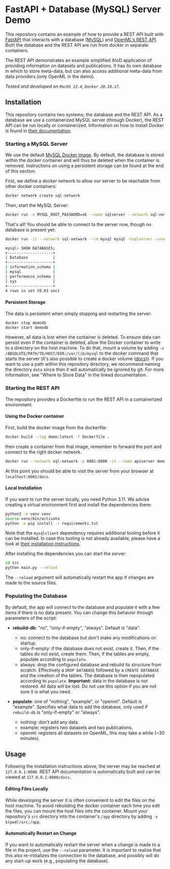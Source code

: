 # FastAPI + Database (MySQL) Server Demo

This repository contains an example of how to provide a REST API built with [FastAPI](https://fastapi.tiangolo.com/)
that interacts with a database ([MySQL](https://hub.docker.com/_/mysql)) and [OpenML's REST API](https://www.openml.org/apis).
Both the database and the REST API are run from docker in separate containers.

The REST API demonstrates an example simplified AIoD application of providing information on datasets and publications.
It has its own database in which to store meta-data, 
but can also access additional meta-data from data providers (only OpenML in the demo).

*Tested and developed on `MacOS 12.4`, `Docker 20.10.17`.*

## Installation
This repository contains two systems; the database and the REST API.
As a database we use a containerized MySQL server (through Docker), the REST API can be run locally or containerized.
Information on how to install Docker is found in [their documentation](https://docs.docker.com/desktop/).

### Starting a MySQL Server 
We use the default [MySQL Docker image](https://hub.docker.com/_/mysql).
By default, the database is stored within the docker container and will thus be deleted when the container is removed.
Instructions on using a persistent storage can be found at the end of this section.

First, we define a docker network to allow our server to be reachable from other docker containers:

```bash
docker network create sql-network
```

Then, start the MySQL Server:
```bash
docker run -e MYSQL_ROOT_PASSWORD=ok --name sqlserver --network sql-network -p 3306:3306 -d mysql
```

That's all! You should be able to connect to the server now, though no database is present yet:

```bash
docker run -it --network sql-network --rm mysql mysql -hsqlserver -uroot -pok
```

```bash
mysql> SHOW DATABASES;
+--------------------+
| Database           |
+--------------------+
| information_schema |
| mysql              |
| performance_schema |
| sys                |
+--------------------+
4 rows in set (0.03 sec)
```

#### Persistent Storage
The data is persistent when simply stopping and restarting the server:

```bash
docker stop demodb
docker start demodb
```

However, all data is lost when the container is deleted.
To ensure data can persist even if the container is deleted, allow the Docker container to write to a directory on the host machine. 
To do that, mount a volume by adding `-v /ABSOLUTE/PATH/TO/HOST/DIR:/var/lib/mysql` to the docker command that starts the server 
(it's also possible to create a docker volume ([docs](https://docs.docker.com/engine/reference/commandline/run/#mount-volume--v---read-only))).
If you want to use a path within this repository directory, we recommend naming the directory `data` since then it will automatically be ignored by git.
For more information, see "Where to Store Data" in the linked documentation.

### Starting the REST API
The repository provides a Dockerfile to run the REST API in a containerized environment.

#### Using the Docker container
First, build the docker image from the dockerfile:

```bash
docker build --tag demo:latest -f Dockerfile .
```
then create a container from that image, remember to forward the port and connect to the right docker network.

```bash
docker run --network sql-network -p 8001:8000 -it --name apiserver demo
```

At this point you should be able to visit the server from your browser at `localhost:8001/docs`.

#### Local Installation
If you want to run the server locally, you need Python 3.11.
We advise creating a virtual environment first and install the dependencies there:
```bash
python3 -m venv venv
source venv/bin/activate
python -m pip install -r requirements.txt
```
Note that the `mysqlclient` dependency requires additional tooling before it can be installed.
In case this tooling is not already available, please have a look at [their installation instructions](https://github.com/PyMySQL/mysqlclient#install).

After installing the dependencies you can start the server:
```bash
cd src
python main.py --reload
```

The `--reload` argument will automatically restart the app if changes are made to the source files.

### Populating the Database
By default, the app will connect to the database and populate it with a few items if there is no data present.
You can change this behavior through parameters of the script:

 * **rebuild-db**: "no", "only-if-empty", "always". Default is "data".
   * no: connect to the database but don't make any modifications on startup.
   * only-if-empty: if the database does not exist, create it. Then, if the tables do not exist, create them. 
     Then, if the tables are empty, populate according to `populate`.
   * always: drop the configured database and rebuild its structure from scratch.
     Effectively a `DROP DATABASE` followed by a `CREATE DATABASE` and the creation of the tables.
     The database is then repopulated according to `populate`.
     **Important:** data in the database is not restored. All data will be lost. Do not use this option
     if you are not sure it is what you need.
   
* **populate**: one of "nothing", "example", or "openml". Default is "example".
    Specifies what data to add the database, only used if `rebuild-db` is "only-if-empty" or "always".
   * nothing: don't add any data.
   * example: registers two datasets and two publications.
   * openml: registers all datasets on OpenML, this may take a while (~30 minutes).


## Usage
Following the installation instructions above, the server may be reached at `127.0.0.1:8000`.
REST API documentation is automatically built and can be viewed at `127.0.0.1:8000/docs`.

#### Editing Files Locally
While developing the server it is often convenient to edit the files on the host machine.
To avoid rebuilding the docker container each time you edit the files, you can mount the host files into the container. 
Mount your repository's `src` directory into the container's `/app` directory by adding `-v $(pwd)/src:/app`.

#### Automatically Restart on Change
If you want to automatically restart the server when a change is made to a file in the project, use the `--reload` parameter.
It is important to realize that this also re-initializes the connection to the database, and possibly will do any start-up work (e.g., populating the database).
